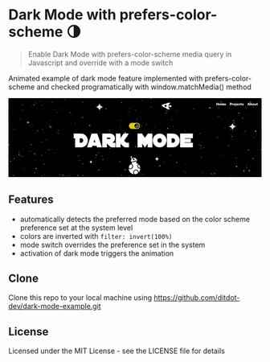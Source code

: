 # Dark Mode with prefers-color-scheme 🌗
> Enable Dark Mode with prefers-color-scheme media query in Javascript and override with a mode switch

Animated example of dark mode feature implemented with prefers-color-scheme and checked programatically with window.matchMedia() method

<p align="center">
  <img src="https://github.com/ditdot-dev/dark-mode-example/blob/master/assets/dark-mode-screenshot-2.png?raw=true" alt="Dark Mode Screenshot"/>
</p>

## Features 

- automatically detects the preferred mode based on the color scheme preference set at the system level
- colors are inverted with `filter: invert(100%)`
- mode switch overrides the preference set in the system
- activation of dark mode triggers the animation

## Clone

Clone this repo to your local machine using https://github.com/ditdot-dev/dark-mode-example.git

## License

Licensed under the MIT License - see the LICENSE file for details
